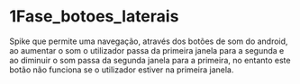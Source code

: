 # 1Fase_botoes_laterais


Spike que permite uma navegação, através dos botões de som do 
android, ao aumentar o som o utilizador passa da primeira janela para a segunda e ao diminuir 
o som passa da segunda janela para a primeira, no entanto este botão não funciona se o 
utilizador estiver na primeira janela.
